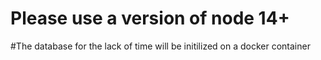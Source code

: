 # Please use a version of node 14+

#The database for the lack of time will be initilized on a docker container

